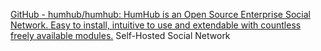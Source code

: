 
[GitHub - humhub/humhub: HumHub is an Open Source Enterprise Social Network. Easy to install, intuitive to use and extendable with countless freely available modules.](https://github.com/humhub/humhub)
Self-Hosted Social Network
